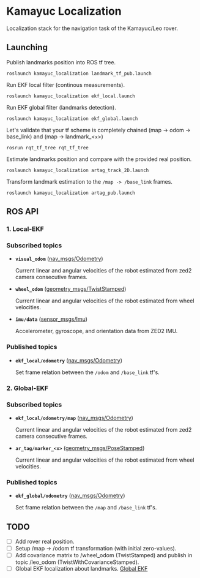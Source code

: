 # Kamayuc Localization

Localization stack for the navigation task of the Kamayuc/Leo rover.

## Launching

Publish landmarks position into ROS tf tree.
```
roslaunch kamayuc_localization landmark_tf_pub.launch
```

Run EKF local filter (continous measurements).
```
roslaunch kamayuc_localization ekf_local.launch
```

Run EKF global filter (landmarks detection).
```
roslaunch kamayuc_localization ekf_global.launch
```

Let's validate that your tf scheme is completely chained (map -> odom -> base_link) and (map -> landmark_<`x`>)
```
rosrun rqt_tf_tree rqt_tf_tree
```

Estimate landmarks position and compare with the provided real position.
```
roslaunch kamayuc_localization artag_track_2D.launch
```

Transform landmark estimation to the `/map -> /base_link` frames.
```
roslaunch kamayuc_localization artag_pub.launch
```

## ROS API

### 1. Local-EKF

### Subscribed topics

* **`visual_odom`** ([nav_msgs/Odometry])
    
    Current linear and angular velocities of the robot estimated from zed2 camera consecutive frames.

* **`wheel_odom`** ([geometry_msgs/TwistStamped])
    
    Current linear and angular velocities of the robot estimated from wheel velocities.

* **`imu/data`** ([sensor_msgs/Imu])
    
    Accelerometer, gyroscope, and orientation data from ZED2 IMU.

### Published topics

* **`ekf_local/odometry`** ([nav_msgs/Odometry])

    Set frame relation between the `/odom` and `/base_link` tf's.

### 2. Global-EKF

### Subscribed topics

* **`ekf_local/odometry/map`** ([nav_msgs/Odometry])
    
    Current linear and angular velocities of the robot estimated from zed2 camera consecutive frames.

* **`ar_tag/marker_<x>`** ([geometry_msgs/PoseStamped])

    Current linear and angular velocities of the robot estimated from wheel velocities.

### Published topics

* **`ekf_global/odometry`** ([nav_msgs/Odometry])

    Set frame relation between the `/map` and `/base_link` tf's.

## TODO

- [ ] Add rover real position.
- [ ] Setup /map -> /odom tf transformation (with initial zero-values).
- [ ] Add covariance matrix to /wheel_odom (TwistStamped) and publish in topic /leo_odom (TwistWithCovarianceStamped).
- [ ] Global EKF localization about landmarks. [Global EKF](https://github.com/methylDragon/ros-sensor-fusion-tutorial/blob/master/02%20-%20Global%20Pose%20Estimate%20Fusion%20(Example%20Implementation).md)

[nav_msgs/Odometry]: http://docs.ros.org/api/nav_msgs/html/msg/Odometry.html
[geometry_msgs/TwistStamped]: http://docs.ros.org/api/geometry_msgs/html/msg/TwistStamped.html
[sensor_msgs/Imu]: http://docs.ros.org/api/sensor_msgs/html/msg/Imu.html
[geometry_msgs/PoseStamped]: http://docs.ros.org/api/geometry_msgs/html/msg/PoseStamped.html
